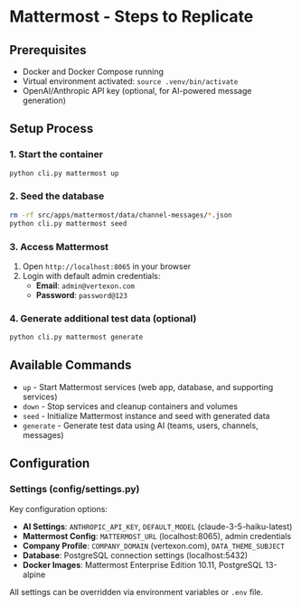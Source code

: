 # Mattermost - Steps to Replicate

## Prerequisites
- Docker and Docker Compose running
- Virtual environment activated: `source .venv/bin/activate`
- OpenAI/Anthropic API key (optional, for AI-powered message generation)

## Setup Process

### 1. Start the container
```bash
python cli.py mattermost up
```

### 2. Seed the database
```bash
rm -rf src/apps/mattermost/data/channel-messages/*.json
python cli.py mattermost seed
```

### 3. Access Mattermost
1. Open `http://localhost:8065` in your browser
2. Login with default admin credentials:
   - **Email**: `admin@vertexon.com`
   - **Password**: `password@123`

### 4. Generate additional test data (optional)
```bash
python cli.py mattermost generate
```

## Available Commands
- `up` - Start Mattermost services (web app, database, and supporting services)
- `down` - Stop services and cleanup containers and volumes
- `seed` - Initialize Mattermost instance and seed with generated data
- `generate` - Generate test data using AI (teams, users, channels, messages)

## Configuration

### Settings (config/settings.py)
Key configuration options:
- **AI Settings**: `ANTHROPIC_API_KEY`, `DEFAULT_MODEL` (claude-3-5-haiku-latest)
- **Mattermost Config**: `MATTERMOST_URL` (localhost:8065), admin credentials
- **Company Profile**: `COMPANY_DOMAIN` (vertexon.com), `DATA_THEME_SUBJECT`
- **Database**: PostgreSQL connection settings (localhost:5432)
- **Docker Images**: Mattermost Enterprise Edition 10.11, PostgreSQL 13-alpine

All settings can be overridden via environment variables or `.env` file.

